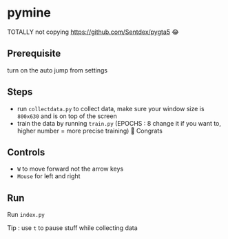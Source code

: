 # pymine
TOTALLY not copying https://github.com/Sentdex/pygta5 😂

## Prerequisite
turn on the auto jump from settings

## Steps
- run ``collectdata.py`` to collect data, make sure your window size is ``800x630`` and is on top of the screen
- train the data by running ``train.py`` (EPOCHS : 8 change it if you want to, higher number = more precise training)
🎉 Congrats

## Controls

- ``W`` to move forward not the arrow keys
- ``Mouse`` for left and right

## Run
Run ``index.py``

Tip : use ``t`` to pause stuff while collecting data

